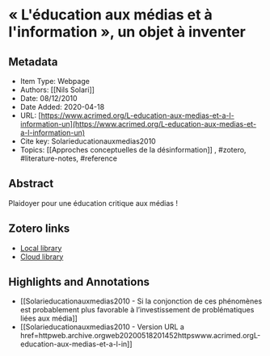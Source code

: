 # « L'éducation aux médias et à l'information », un objet à inventer

## Metadata

* Item Type: Webpage
* Authors: [[Nils Solari]]
* Date: 08/12/2010
* Date Added: 2020-04-18
* URL: [https://www.acrimed.org/L-education-aux-medias-et-a-l-information-un](https://www.acrimed.org/L-education-aux-medias-et-a-l-information-un)
* Cite key: Solarieducationauxmedias2010
* Topics: [[Approches conceptuelles de la désinformation]]
, #zotero, #literature-notes, #reference

## Abstract

Plaidoyer pour une éducation critique aux médias&nbsp;!


##  Zotero links
* [Local library](zotero://select/items/1_LJH8F78R)
* [Cloud library](http://zotero.org/users/895735/items/LJH8F78R)

## Highlights and Annotations

- [[Solarieducationauxmedias2010 - Si la conjonction de ces phénomènes est probablement plus favorable à l’investissement de problématiques liées aux média]]
- [[Solarieducationauxmedias2010 - Version URL a href=httpweb.archive.orgweb20200518201452httpswww.acrimed.orgL-education-aux-medias-et-a-l-in]]